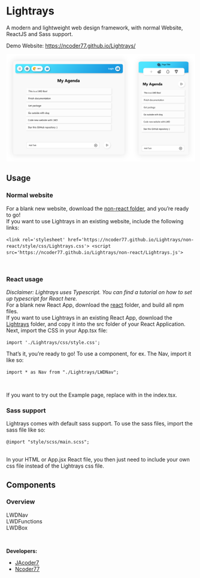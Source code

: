 # Lightrays
A modern and lightweight web design framework, with normal Website, ReactJS and Sass support.

Demo Website: https://ncoder77.github.io/Lightrays/

![Lightrays example image](/non-react-example/img/Logos/readmeHead.png "LR example: responsive Web App")

 

## Usage
### Normal website
For a blank new website, download the [non-react folder](https://downgit.github.io/#/home?url=https://github.com/Ncoder77/Lightrays/tree/alpha/non-react), and you’re ready to go! <br>
If you want to use Lightrays in an existing website, include the following links:<br>

`
    <link rel='stylesheet' href='https://ncoder77.github.io/Lightrays/non-react/style/css/Lightrays.css'>
    <script src='https://ncoder77.github.io/Lightrays/non-react/Lightrays.js'>
`

<br>

### React usage
*Disclaimer: Lightrays uses Typescript. You can find a tutorial on how to set up typescript for React here.*
<br>
For a blank new React App, download the [react](https://downgit.github.io/#/home?url=https://github.com/Ncoder77/Lightrays/tree/alpha/react) folder, and build all npm files.
<br>
If you want to use Lightrays in an existing React App, download the [Lightrays](https://downgit.github.io/#/home?url=https://github.com/Ncoder77/Lightrays/tree/alpha/react/src/Lightrays) folder, and copy it into the src folder of your React Application. Next, import the CSS in your App.tsx file: <br>

` import './Lightrays/css/style.css'; `

That’s it, you’re ready to go! To use a component, for ex. The Nav, import it like so: <br>

` import * as Nav from "./Lightrays/LWDNav"; `

<br>

If you want to try out the Example page, replace <App /> with <ExampleApp /> in the index.tsx.

### Sass support
Lightrays comes with default sass support. To use the sass files, import the sass file like so:<br>

` @import "style/scss/main.scss"; `

<br>
In your HTML or App.jsx React file, you then just need to include your own css file instead of the Lightrays css file.

## Components
### Overview
LWDNav<br>
LWDFunctions<br>
LWDBox<br>

<br>

**Developers:**
* [JAcoder7](https://github.com/JAcoder7 "go to his github-accont")
* [Ncoder77](https://github.com/Ncoder77 "go to his github-accont")
<br><br>